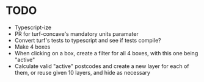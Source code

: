# TODO

- Typescript-ize
- PR for turf-concave's mandatory units paramater
- Convert turf's tests to typescript and see if tests compile?
- Make 4 boxes
- When clicking on a box, create a filter for all 4 boxes, with this one being "active"
- Calculate valid "active" postcodes and create a new layer for each of them, or reuse given 10 layers, and hide as necessary
